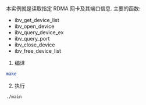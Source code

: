 本实例就是读取指定 RDMA 网卡及其端口信息. 主要的函数:

* ibv_get_device_list
* ibv_open_device
* ibv_query_device_ex
* ibv_query_port
* ibv_close_device
* ibv_free_device_list

1. 编译

```bash
make
```

2. 执行

```bash
./main
```
